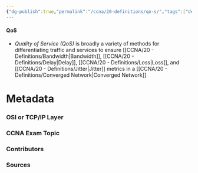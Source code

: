 ```yaml
---
{"dg-publish":true,"permalink":"/ccna/20-definitions/qo-s/","tags":["defs_ccna"],"created":"2023-11-04T12:45:23.000-07:00","updated":"2023-11-07T11:13:09.000-08:00"}
---
```


#### QoS
- *Quality of Service (QoS)* is broadly a variety of methods for differentiating traffic and services to ensure [[CCNA/20 - Definitions/Bandwidth\|Bandwidth]], [[CCNA/20 - Definitions/Delay\|Delay]], [[CCNA/20 - Definitions/Loss\|Loss]], and [[CCNA/20 - Definitions/Jitter\|Jitter]] metrics in a [[CCNA/20 - Definitions/Converged Network\|Converged Network]]

# Metadata
### OSI or TCP/IP Layer

### CCNA Exam Topic

### Contributors

### Sources
